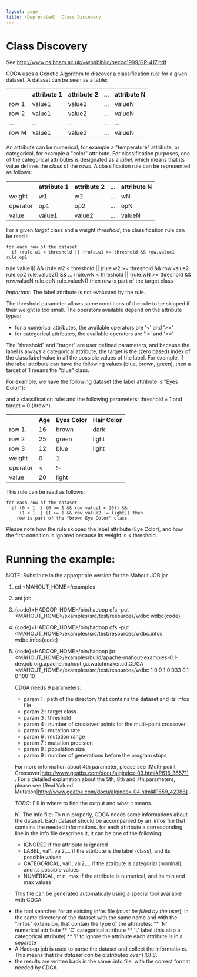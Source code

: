 ```yaml
---
layout: page
title: (Deprecated)  Class Discovery
---
```

<a name="ClassDiscovery-ClassDiscovery"></a>
# Class Discovery

See http://www.cs.bham.ac.uk/~wbl/biblio/gecco1999/GP-417.pdf

CDGA uses a Genetic Algorithm to discover a classification rule for a given
dataset. 
A dataset can be seen as a table:

<table>
<tr><th> </th><th>attribute 1</th><th>attribute 2</th><th>...</th><th>attribute N</th></tr>
<tr><td>row 1</td><td>value1</td><td>value2</td><td>...</td><td>valueN</td></tr>
<tr><td>row 2</td><td>value1</td><td>value2</td><td>...</td><td>valueN</td></tr>
<tr><td>...</td><td>...</td><td>...</td><td>...</td><td>...</td></tr>
<tr><td>row M</td><td>value1</td><td>value2</td><td>...</td><td>valueN</td></tr>
</table>

An attribute can be numerical, for example a "temperature" attribute, or
categorical, for example a "color" attribute. For classification purposes,
one of the categorical attributes is designated as a *label*, which means
that its value defines the *class* of the rows.
A classification rule can be represented as follows:
<table>
<tr><th> </th><th>attribute 1</th><th>attribute 2</th><th>...</th><th>attribute N</th></tr>
<tr><td>weight</td><td>w1</td><td>w2</td><td>...</td><td>wN</td></tr>
<tr><td>operator</td><td>op1</td><td>op2</td><td>...</td><td>opN</td></tr>
<tr><td>value</td><td>value1</td><td>value2</td><td>...</td><td>valueN</td></tr>
</table>

For a given *target* class and a weight *threshold*, the classification
rule can be read :


    for each row of the dataset
      if (rule.w1 < threshold || (rule.w1 >= threshold && row.value1 rule.op1
rule.value1)) &&
         (rule.w2 < threshold || (rule.w2 >= threshold && row.value2 rule.op2
rule.value2)) &&
         ...
         (rule.wN < threshold || (rule.wN >= threshold && row.valueN rule.opN
rule.valueN)) then
        row is part of the target class


*Important:* The label attribute is not evaluated by the rule.

The threshold parameter allows some conditions of the rule to be skipped if
their weight is too small. The operators available depend on the attribute
types:
* for a numerical attributes, the available operators are '<' and '>='
* for categorical attributes, the available operators are '!=' and '=='

The "threshold" and "target" are user defined parameters, and because the
label is always a categorical attribute, the target is the (zero based)
index of the class label value in all the possible values of the label. For
example, if the label attribute can have the following values (blue, brown,
green), then a target of 1 means the "blue" class.

For example, we have the following dataset (the label attribute is "Eyes
Color"):
<table>
<tr><th> </th><th>Age</th><th>Eyes Color</th><th>Hair Color</th></tr>
<tr><td>row 1</td><td>16</td><td>brown</td><td>dark</td></tr>
<tr><td>row 2</td><td>25</td><td>green</td><td>light</td></tr>
<tr><td>row 3</td><td>12</td><td>blue</td><td>light</td></tr>
and a classification rule:
<tr><td>weight</td><td>0</td><td>1</td></tr>
<tr><td>operator</td><td><</td><td>!=</td></tr>
<tr><td>value</td><td>20</td><td>light</td></tr>
and the following parameters: threshold = 1 and target = 0 (brown).
</table>

This rule can be read as follows:

    for each row of the dataset
      if (0 < 1 || (0 >= 1 && row.value1 < 20)) &&
         (1 < 1 || (1 >= 1 && row.value2 != light)) then
        row is part of the "brown Eye Color" class


Please note how the rule skipped the label attribute (Eye Color), and how
the first condition is ignored because its weight is < threshold.

<a name="ClassDiscovery-Runningtheexample:"></a>
# Running the example:
NOTE: Substitute in the appropriate version for the Mahout JOB jar

1. cd <MAHOUT_HOME>/examples
1. ant job
1. {code}<HADOOP_HOME>/bin/hadoop dfs -put
<MAHOUT_HOME>/examples/src/test/resources/wdbc wdbc{code}
1. {code}<HADOOP_HOME>/bin/hadoop dfs -put
<MAHOUT_HOME>/examples/src/test/resources/wdbc.infos wdbc.infos{code}
1. {code}<HADOOP_HOME>/bin/hadoop jar
<MAHOUT_HOME>/examples/build/apache-mahout-examples-0.1-dev.job
org.apache.mahout.ga.watchmaker.cd.CDGA
<MAHOUT_HOME>/examples/src/test/resources/wdbc 1 0.9 1 0.033 0.1 0 100 10

    CDGA needs 9 parameters:
    * param 1 : path of the directory that contains the dataset and its infos
file
    * param 2 : target class
    * param 3 : threshold
    * param 4 : number of crossover points for the multi-point crossover
    * param 5 : mutation rate
    * param 6 : mutation range
    * param 7 : mutation precision
    * param 8 : population size
    * param 9 : number of generations before the program stops
    
    For more information about 4th parameter, please see [Multi-point Crossover|http://www.geatbx.com/docu/algindex-03.html#P616_36571]
.
    For a detailed explanation about the 5th, 6th and 7th parameters, please
see [Real Valued Mutation|http://www.geatbx.com/docu/algindex-04.html#P659_42386]
.
    
    *TODO*: Fill in where to find the output and what it means.
    
    h1. The info file:
    To run properly, CDGA needs some informations about the dataset. Each
dataset should be accompanied by an .infos file that contains the needed
informations. for each attribute a corresponding line in the info file
describes it, it can be one of the following:
    * IGNORED
      if the attribute is ignored
    * LABEL, val1, val2,...
      if the attribute is the label (class), and its possible values
    * CATEGORICAL, val1, val2,...
      if the attribute is categorial (nominal), and its possible values
    * NUMERICAL, min, max
      if the attribute is numerical, and its min and max values
    
    This file can be generated automaticaly using a special tool available with
CDGA.
    


*  the tool searches for an existing infos file (*must be filled by the
user*), in the same directory of the dataset with the same name and with
the ".infos" extension, that contain the type of the attributes:
  ** 'N' numerical attribute
  ** 'C' categorical attribute
  ** 'L' label (this also a categorical attribute)
  ** 'I' to ignore the attribute
  each attribute is in a separate 
* A Hadoop job is used to parse the dataset and collect the informations.
This means that *the dataset can be distributed over HDFS*.
* the results are written back in the same .info file, with the correct
format needed by CDGA.
